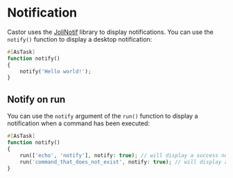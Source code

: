 # Notification

Castor uses the [JoliNotif](https://github.com/jolicode/jolinotif) library to
display notifications.
You can use the `notify()` function to display a desktop notification:

```php
#[AsTask]
function notify()
{
    notify('Hello world!');
}
```

## Notify on run

You can use the `notify` argument of the `run()` function to display a
notification when a command has been executed:

```php
#[AsTask]
function notify()
{
    run(['echo', 'notify'], notify: true); // will display a success notification
    run('command_that_does_not_exist', notify: true); // will display a failure notification
}
```
